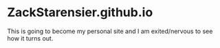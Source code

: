 # ZackStarensier.github.io



This is going to become my personal site and I am exited/nervous to see how it turns out. 